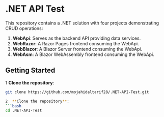# .NET API Test

This repository contains a .NET solution with four projects demonstrating CRUD operations:

1. **WebApi**: Serves as the backend API providing data services.
2. **WebRazor**: A Razor Pages frontend consuming the WebApi.
3. **WebBlazor**: A Blazor Server frontend consuming the WebApi.
4. **WebAsm**: A Blazor WebAssembly frontend consuming the WebApi.

## Getting Started

1 **Clone the repository**:

   ```bash
   git clone https://github.com/mojahidaltarif28/.NET-API-Test.git 

2  **Clone the repository**:
  ```bash
   cd .NET-API-Test

